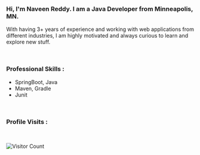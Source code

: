 ### Hi, I'm Naveen Reddy. I am a Java Developer from Minneapolis, MN. 

With having 3+ years of experience and working with web applications from different industries, I am highly motivated and always curious to learn and explore new stuff. 

<br>

### Professional Skills : 
* SpringBoot, Java
* Maven, Gradle
* Junit

<br>

### Profile Visits :
<br>

![Visitor Count](https://profile-counter.glitch.me/reddygn/count.svg)


<!--
**reddygn/reddygn** is a ✨ _special_ ✨ repository because its `README.md` (this file) appears on your GitHub profile.

Here are some ideas to get you started:

- 🔭 I’m currently working on ...
- 🌱 I’m currently learning ...
- 👯 I’m looking to collaborate on ...
- 🤔 I’m looking for help with ...
- 💬 Ask me about ...
- 📫 How to reach me: ...
- 😄 Pronouns: ...
- ⚡ Fun fact: ...
-->
